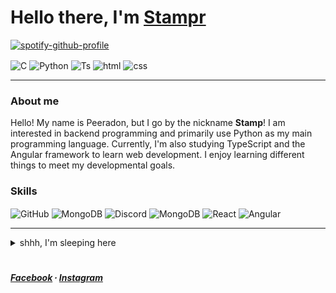 # Hello there, I'm [Stampr][instagram]

[![spotify-github-profile](https://spotify-github-profile.vercel.app/api/view?uid=31tiagcwo72w5czxmq3fsz4cilam&cover_image=true&theme=natemoo-re&bar_color=53b14f&bar_color_cover=false)](https://spotify-github-profile.vercel.app/api/view?uid=31tiagcwo72w5czxmq3fsz4cilam&redirect=true)

<p align="left">
  <img align="center" src="https://img.shields.io/badge/C-165CAA?style=for-the-badge&logo=c&logoColor=white" alt="C" />
  <img align="center" src="https://img.shields.io/badge/Python-14354C?style=for-the-badge&logo=python&logoColor=white" alt="Python" />
  <img align="center" src="https://img.shields.io/badge/TypeScript-3178C6?style=for-the-badge&logo=typescript&logoColor=white" alt="Ts" />
  <img align="center" src="https://img.shields.io/badge/Html-E34C26?style=for-the-badge&logo=html5&logoColor=white" alt="html" />
  <img align="center" src="https://img.shields.io/badge/Css-264DE4?style=for-the-badge&logo=css3&logoColor=white" alt="css" />
</p>

___

### About me

Hello!
My name is Peeradon, but I go by the nickname **Stamp**! I am interested in backend programming
and primarily use Python as my main programming language. Currently, I'm also studying
TypeScript and the Angular framework to learn web development.
I enjoy learning different things to meet my developmental goals.

### Skills
<p align="left">
  <img align="center" src="https://img.shields.io/badge/Github-24292E?style=for-the-badge&logo=github&logoColor=white" alt="GitHub" />
  <img align="center" src="https://img.shields.io/badge/Heroku-6762A6?style=for-the-badge&logo=heroku&logoColor=white" alt="MongoDB" />
  <img align="center" src="https://img.shields.io/badge/Discord api-7289DA?style=for-the-badge&logo=discord&logoColor=white" alt="Discord" />
  <img align="center" src="https://img.shields.io/badge/MongoDB-4EA94B?style=for-the-badge&logo=mongodb&logoColor=white" alt="MongoDB" />
  <img align="center" src="https://img.shields.io/badge/React-FFFFFF?style=for-the-badge&logo=react&logoColor=61DBFB" alt="React" />
  <img align="center" src="https://img.shields.io/badge/Angular-DD1B16?style=for-the-badge&logo=angular&logoColor=white" alt="Angular" />
</p>

___

<details>
  <summary>shhh, I'm sleeping here</summary>

> ### Why you waked me up?

```python
class Me(BugArtist):
    def __init__(self) -> None:
        whlie True:
            # donothing while init me
            ...
```

<a href='https://ko-fi.com/thestampr' target='_blank'><img height='35' style='border:0px;height:40px;' src='https://az743702.vo.msecnd.net/cdn/kofi2.png?v=0' border='0' alt='Buy Me a Coffee at ko-fi.com' />

</details>

#
##### [**Facebook**][facebook] ∙ [**Instagram**][instagram]

[kofi]: https://ko-fi.com/thestampr
[invite]: https://discord.com/oauth2/authorize?client_id=873161591284191233&scope=bot%20applications.commands&permissions=8
[topgg]: https://top.gg/user/4092814453324316672
[facebook]: https://www.facebook.com/thestampr/
[instagram]: https://www.instagram.com/__stampr/
[tunes_source]: https://github.com/thestampr/Tunes
